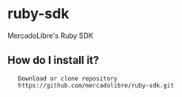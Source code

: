 ruby-sdk
========

MercadoLibre's Ruby SDK

## How do I install it?

       Download or clone repository
       https://github.com/mercadolibre/ruby-sdk.git
